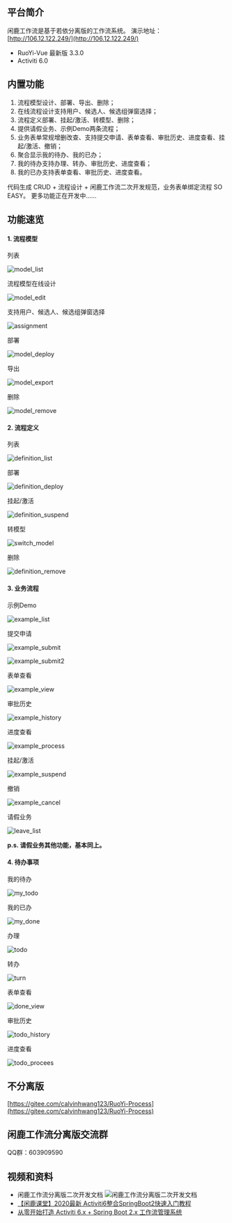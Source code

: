 ## 平台简介

闲鹿工作流是基于若依分离版的工作流系统。
演示地址：[http://106.12.122.249/](http://106.12.122.249/)

* RuoYi-Vue 最新版 3.3.0
* Activiti 6.0

## 内置功能

1. 流程模型设计、部署、导出、删除；
2. 在线流程设计支持用户、候选人、候选组弹窗选择；
3. 流程定义部署、挂起/激活、转模型、删除；
4. 提供请假业务、示例Demo两条流程；
5. 业务表单常规增删改查、支持提交申请、表单查看、审批历史、进度查看、挂起/激活、撤销；
6. 聚合显示我的待办、我的已办；
7. 我的待办支持办理、转办、审批历史、进度查看；
8. 我的已办支持表单查看、审批历史、进度查看。
    
代码生成 CRUD + 流程设计 + 闲鹿工作流二次开发规范，业务表单绑定流程 SO EASY。
更多功能正在开发中……

## 功能速览

#### 1. 流程模型

列表

![model_list](screenshot/model_list.png)



流程模型在线设计

![model_edit](screenshot/model_edit.png)



支持用户、候选人、候选组弹窗选择

![assignment](screenshot/assignment.png)



部署

![model_deploy](screenshot/model_deploy.png)



导出

![model_export](screenshot/model_export.png)



删除

![model_remove](screenshot/model_remove.png)



#### 2. 流程定义

列表

![definition_list](screenshot/definition_list.png)



部署

![definition_deploy](screenshot/definition_deploy.png)



挂起/激活

![definition_suspend](screenshot/definition_suspend.png)



转模型

![switch_model](screenshot/switch_model.png)



删除

![definition_remove](screenshot/definition_remove.png)



#### 3. 业务流程

示例Demo

![example_list](screenshot/example_list.png)



提交申请

![example_submit](screenshot/example_submit.png)

![example_submit2](screenshot/example_submit2.png)



表单查看

![example_view](screenshot/example_view.png)



审批历史

![example_history](screenshot/example_history.png)



进度查看

![example_process](screenshot/example_process.png)



挂起/激活

![example_suspend](screenshot/example_suspend.png)



撤销

![example_cancel](screenshot/example_cancel.png)



请假业务

![leave_list](screenshot/leave_list.png)



**p.s. 请假业务其他功能，基本同上。**



#### 4. 待办事项

我的待办

![my_todo](screenshot/my_todo.png)



我的已办

![my_done](screenshot/my_done.png)



办理

![todo](screenshot/todo.png)



转办

![turn](screenshot/turn.png)



表单查看

![done_view](screenshot/done_view.png)



审批历史

![todo_history](screenshot/todo_history.png)



进度查看

![todo_procees](screenshot/todo_process.png)


## 不分离版
[https://gitee.com/calvinhwang123/RuoYi-Process](https://gitee.com/calvinhwang123/RuoYi-Process)


## 闲鹿工作流分离版交流群

QQ群：603909590

## 视频和资料
- 闲鹿工作流分离版二次开发文档
![闲鹿工作流分离版二次开发文档](screenshot/06分离版讲义截图.png)
- [【闲鹿课堂】2020最新 Activiti6整合SpringBoot2快速入门教程](https://www.bilibili.com/video/BV1Fp4y19729)
- [从零开始打造 Activiti 6.x + Spring Boot 2.x 工作流管理系统](https://www.bilibili.com/video/BV1QJ411t7FC)

